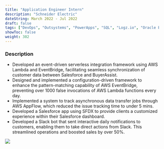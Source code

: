```yaml
---
title: "Application Engineer Intern"
description: "Schneider Electric"
dateString: March 2022 - Jul 2022
draft: false
tags: ["DevOps", "Outsystems", "PowerApps", "SQL", "Logz.io", "Oracle Enterprise Manager"]
showToc: false
weight: 302
--- 
```


### Description

- Developed an event-driven serverless integration framework using AWS Lambda and EventBridge, facilitating seamless synchronization of customer data between Salesforce and BuyerAssist.
- Designed and implemented a configuration-driven framework to enhance the pattern-matching capability of AWS EventBridge, preventing over 1000 false invocations of AWS Lambda functions every day.
- Implemented a system to track asynchronous data transfer jobs through AWS AppFlow, which reduced the issue tracking time to under 5 mins.
- Developed a Salesforce app using SFDX to provide clients a customized experience within their Salesforce dashboard.
- Developed a Slack bot that sent interactive daily notifications to customers, enabling them to take direct actions from Slack. This streamlined operations and boosted sales by over 50%.

![](/experience/buyerassist/schneider.png#center)